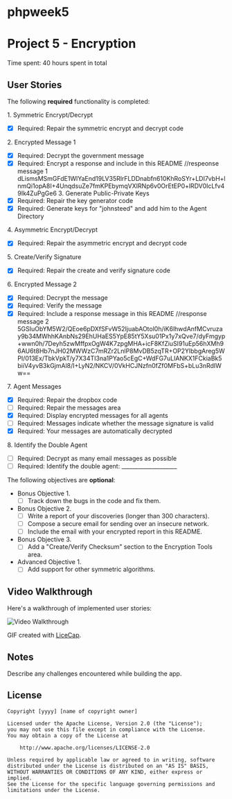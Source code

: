 # phpweek5
# Project 5 - Encryption

Time spent: 40 hours spent in total

## User Stories

The following **required** functionality is completed:

1\. Symmetric Encrypt/Decrypt
  * [x]  Required: Repair the symmetric encrypt and decrypt code

2\. Encrypted Message 1
  * [x]  Required: Decrypt the government message
  * [x]  Required: Encrypt a response and include in this README
     //respeonse message 1
     dLismsMSmGFdE1WlYaEnd19LV35RlrFLDDnabfn610KhRoSYr+LDI7vbH+lnmQi1opA8I+4UnqdsuZe7fmKPEbymqVXIRNp6v0OrEtEP0+lRDV0IcLfv49Ik4ZuPgGe6
3\. Generate Public-Private Keys
  * [x]  Required: Repair the key generator code
  * [x]  Required: Generate keys for "johnsteed" and add him to the Agent Directory

4\. Asymmetric Encrypt/Decrypt
  * [x]  Required: Repair the asymmetric encrypt and decrypt code

5\. Create/Verify Signature
  * [x]  Required: Repair the create and verify signature code
  
6\. Encrypted Message 2
  * [x]  Required: Decrypt the message
  * [x]  Required: Verify the message
  * [x]  Required: Include a response message in this README
     //response message 2
     5GSIuObYM5W2/QEoe6pDXfSFvW52IjuabAOtol0h/iK6lhwdAnfMCvruzay9b34MWhhKAnbNs29EhUHaES5YpE85tY5Xsu01Px1y7xQve7/dyFmgyp+wwn0h/7Deyh5zwMffpxOgW4K7zpgMHA+icF8KfZiuSI91uEp56hXMh96AU6t8Hb7nJH02MWWzC7mRZr2LnlP8MvDB5zqTR+OP2YlbbgAreg5WPl/013Ex/TbkVpkT/y7X34TI3na1PYao5cEgC+WdFG7uLlANKX1FCkiaBk5biiV4yvB3kGjmAl8/I+LyN2/NKCV/0VkHCJNzfn0fZf0MFbS+bLu3nRdIWw==

7\. Agent Messages
  * [x]  Required: Repair the dropbox code
  * [ ]  Required: Repair the messages area
  * [x]  Required: Display encrypted messages for all agents
  * [ ]  Required: Messages indicate whether the message signature is valid
  * [x]  Required: Your messages are automatically decrypted

8\. Identify the Double Agent
  * [ ]  Required: Decrypt as many email messages as possible
  * [ ]  Required: Identify the double agent: ____________________

The following objectives are **optional**:

* Bonus Objective 1\.
  * [ ]  Track down the bugs in the code and fix them.

* Bonus Objective 2\.
  * [ ]  Write a report of your discoveries (longer than 300 characters).
  * [ ]  Compose a secure email for sending over an insecure network.
  * [ ]  Include the email with your encrypted report in this README.

* Bonus Objective 3\.
  * [ ]  Add a "Create/Verify Checksum" section to the Encryption Tools area.

* Advanced Objective 1\.
  * [ ]  Add support for other symmetric algorithms.

## Video Walkthrough

Here's a walkthrough of implemented user stories:

<img src='http://i.imgur.com/DRlve2j.gif' title='Video Walkthrough' width='' alt='Video Walkthrough' />

GIF created with [LiceCap](http://www.cockos.com/licecap/).

## Notes

Describe any challenges encountered while building the app.

## License

    Copyright [yyyy] [name of copyright owner]

    Licensed under the Apache License, Version 2.0 (the "License");
    you may not use this file except in compliance with the License.
    You may obtain a copy of the License at

        http://www.apache.org/licenses/LICENSE-2.0

    Unless required by applicable law or agreed to in writing, software
    distributed under the License is distributed on an "AS IS" BASIS,
    WITHOUT WARRANTIES OR CONDITIONS OF ANY KIND, either express or implied.
    See the License for the specific language governing permissions and
    limitations under the License.
